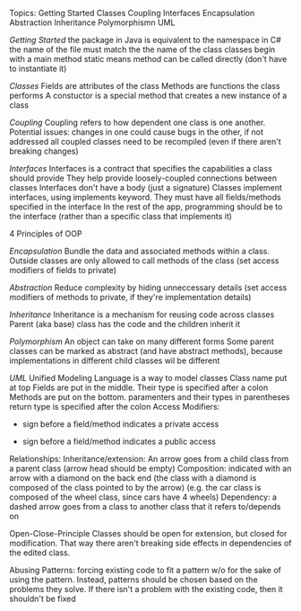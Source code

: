 Topics:
	Getting Started
	Classes
	Coupling
	Interfaces
	Encapsulation
	Abstraction
	Inheritance
	Polymorphismn
	UML

_Getting Started_
the package in Java is equivalent to the namespace in C#
the name of the file must match the the name of the class
classes begin with a main method
static means method can be called directly (don't have to instantiate it)

_Classes_
Fields are attributes of the class
Methods are functions the class performs
A constuctor is a special method that creates a new instance of a class

_Coupling_
Coupling refers to how dependent one class is one another. Potential issues:
	changes in one could cause bugs in the other, if not addressed
	all coupled classes need to be recompiled (even if there aren't breaking changes)

_Interfaces_
Interfaces is a contract that specifies the capabilities a class should provide
They help provide loosely-coupled connections between classes
Interfaces don't have a body (just a signature)
Classes implement interfaces, using implements keyword. They must have all fields/methods specified in the interface
In the rest of the app, programming should be to the interface (rather than a specific class that implements it)

4 Principles of OOP

_Encapsulation_
Bundle the data and associated methods within a class. 
Outside classes are only allowed to call methods of the class (set access modifiers of fields to private)

_Abstraction_
Reduce complexity by hiding unneccessary details (set access modifiers of methods to private, if they're implementation details)

_Inheritance_
Inheritance is a mechanism for reusing code across classes
Parent (aka base) class has the code and the children inherit it 

_Polymorphism_
An object can take on many different forms
Some parent classes can be marked as abstract (and have abstract methods), because implementations in different child classes wil be different

_UML_
Unified Modeling Language is a way to model classes
Class name put at top
Fields are put in the middle. 
	Their type is specified after a colon
Methods are put on the bottom.
	paramenters and their types in parentheses
	return type is specified after the colon
Access Modifiers:
- sign before a field/method indicates a private access
+ sign before a field/method indicates a public access

Relationships:
Inheritance/extension:  An arrow goes from a child class from a parent class (arrow head should be empty)
Composition: indicated with an arrow with a diamond on the back end (the class with a diamond is composed of the class pointed to by the arrow) (e.g. the car class is composed of the wheel class, since cars have 4 wheels)
Dependency:  a dashed arrow goes from a class to another class that it refers to/depends on

Open-Close-Principle
Classes should be open for extension, but closed for modification. That way there aren't breaking side effects in dependencies of the edited class.

Abusing Patterns: forcing existing code to fit a pattern w/o for the sake of using the pattern. Instead, patterns should be chosen based on the problems they solve. If there isn't a problem with the existing code, then it shouldn't be fixed

